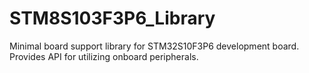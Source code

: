 # STM8S103F3P6_Library
Minimal board support library for STM32S10F3P6 development board. Provides API for utilizing onboard peripherals.
